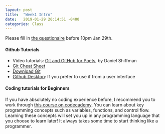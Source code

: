 ```yaml
---
layout: post
title:  "Week1 Intro"
date:   2019-01-29 20:14:51 -0400
categories: Class
---
```

Please fill in [the questionaire](https://goo.gl/forms/SoJCqKwrn7GElE4h2) before 10pm Jan 29th.

#### Github Tutorials
* Video tutorials: [Git and GitHub for Poets](https://www.youtube.com/playlist?list=PLRqwX-V7Uu6ZF9C0YMKuns9sLDzK6zoiV), by Daniel Shiffman
* [Git Cheat Sheet](https://services.github.com/on-demand/downloads/github-git-cheat-sheet.pdf)
* [Download Git](https://git-scm.com/downloads)
* [Github Desktop](https://desktop.github.com/): If you prefer to use if from a user interface

#### Coding tutorials for Beginners
If you have absolutely no coding experience before, I recommend you to work through [this course on codecademy](https://www.codecademy.com/learn/learn-how-to-code). You can learn about key programming concepts such as variables, functions, and control flow. Learning these concepts will set you up in any programming language that you choose to learn later! It always takes some time to start thinking like a programmer.
